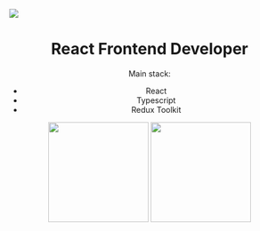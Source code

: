 ![](https://komarev.com/ghpvc/?username=werytens)

<div align = "center">
  <h1>React Frontend Developer</h1>
  <div>
    <p>Main stack:</p>
    <ul>
      <li>React</li>
      <li>Typescript</li>
      <li>Redux Toolkit</li>
    </ul>
  </div>
  
  <img height="180em" src="https://github-readme-stats.vercel.app/api/top-langs/?username=werytens&theme=radical&layout=compact&langs_count=8&hide=Shell&card_width=400" />
 
  <img height="180em" src ="https://github-readme-stats.vercel.app/api?username=werytens&show_icons=true&theme=radical">
</div><br>

<!-- <div align = "center">
  <h3>Stack:</h3>
  <img src = "https://camo.githubusercontent.com/b4385df332a8388555b70eaa0281f547690043483bb511483394dc227f4d63ad/68747470733a2f2f696d672e736869656c64732e696f2f62616467652f2d4a6176615363726970742d3333333333333f7374796c653d666f722d7468652d6261646765266c6f676f3d6a617661736372697074" style="max-width: 100%;">
  <img src = "https://img.shields.io/badge/TypeScript-343434?style=for-the-badge&logo=TypeScript" style="max-width: 100%;">
  <img src = "https://img.shields.io/badge/GIT-343434?style=for-the-badge&logo=GIT" style="max-width: 100%;">
  <img src = "https://img.shields.io/badge/CSHARP-343434?style=for-the-badge&logo=CSHARP" style="max-width: 100%;">
  <img src = "https://img.shields.io/badge/SQLITE-343434?style=for-the-badge&logo=SQLITE" style="max-width: 100%;">
 <img src = "https://camo.githubusercontent.com/01d63b85d7f578500992563f534bfea8da5ad523c963a1e6581a920444370cba/68747470733a2f2f696d672e736869656c64732e696f2f62616467652f2d507974686f6e2d3333333333333f7374796c653d666f722d7468652d6261646765266c6f676f3d707974686f6e" style="max-width: 100%;">
 <img src = "https://camo.githubusercontent.com/e9829fca409a6a4e7a65883a56c5f3e745a3ad04b476f4355d710057520b0fdc/68747470733a2f2f696d672e736869656c64732e696f2f62616467652f2d48544d4c352d3333333333333f7374796c653d666f722d7468652d6261646765266c6f676f3d48544d4c35" style="max-width: 100%;">
 <img src = "https://img.shields.io/badge/CSS3-343434?style=for-the-badge&logo=CSS3" style="max-width: 100%;">
 <img src = "https://img.shields.io/badge/Solidity-343434?style=for-the-badge&logo=Solidity" style="max-width: 100%;">
 <img src = "https://img.shields.io/badge/MySQL-343434?style=for-the-badge&logo=MySQL" style="max-width: 100%;">
  <br>
  <h3>Programs:</h3>
  <img src = "https://img.shields.io/badge/Figma-343434?style=for-the-badge&logo=Figma" style="max-width: 100%;">
  <img src = "https://img.shields.io/badge/Visual%20Studio-Code-343434?style=for-the-badge&logo=VisualStudio" style="max-width: 100%;">
  <img src = "https://img.shields.io/badge/Photoshop-343434?style=for-the-badge&logo=AdobePhotoshop" style="max-width: 100%;">
  <img src = "https://img.shields.io/badge/Atom-343434?style=for-the-badge&logo=Atom" style="max-width: 100%;">
</div><br> -->
